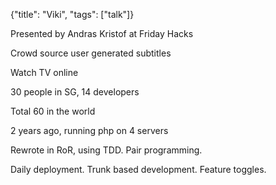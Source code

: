 {"title": "Viki", "tags": ["talk"]}

Presented by Andras Kristof at Friday Hacks

Crowd source user generated subtitles

Watch TV online

30 people in SG, 14 developers

Total 60 in the world

2 years ago, running php on 4 servers

Rewrote in RoR, using TDD. Pair programming.

Daily deployment. Trunk based development. Feature toggles.
